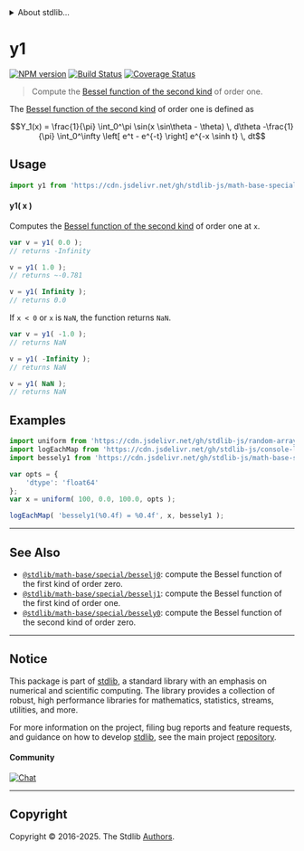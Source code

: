 <!--

@license Apache-2.0

Copyright (c) 2018 The Stdlib Authors.

Licensed under the Apache License, Version 2.0 (the "License");
you may not use this file except in compliance with the License.
You may obtain a copy of the License at

   http://www.apache.org/licenses/LICENSE-2.0

Unless required by applicable law or agreed to in writing, software
distributed under the License is distributed on an "AS IS" BASIS,
WITHOUT WARRANTIES OR CONDITIONS OF ANY KIND, either express or implied.
See the License for the specific language governing permissions and
limitations under the License.

-->


<details>
  <summary>
    About stdlib...
  </summary>
  <p>We believe in a future in which the web is a preferred environment for numerical computation. To help realize this future, we've built stdlib. stdlib is a standard library, with an emphasis on numerical and scientific computation, written in JavaScript (and C) for execution in browsers and in Node.js.</p>
  <p>The library is fully decomposable, being architected in such a way that you can swap out and mix and match APIs and functionality to cater to your exact preferences and use cases.</p>
  <p>When you use stdlib, you can be absolutely certain that you are using the most thorough, rigorous, well-written, studied, documented, tested, measured, and high-quality code out there.</p>
  <p>To join us in bringing numerical computing to the web, get started by checking us out on <a href="https://github.com/stdlib-js/stdlib">GitHub</a>, and please consider <a href="https://opencollective.com/stdlib">financially supporting stdlib</a>. We greatly appreciate your continued support!</p>
</details>

# y1

[![NPM version][npm-image]][npm-url] [![Build Status][test-image]][test-url] [![Coverage Status][coverage-image]][coverage-url] <!-- [![dependencies][dependencies-image]][dependencies-url] -->

> Compute the [Bessel function of the second kind][bessel-second-kind] of order one.

<section class="intro">

The [Bessel function of the second kind][bessel-second-kind] of order one is defined as

<!-- <equation class="equation" label="eq:bessel_second_kind_order_one" align="center" raw="Y_1(x) = \frac{1}{\pi} \int_0^\pi \sin(x \sin\theta - \theta) \, d\theta -\frac{1}{\pi} \int_0^\infty  \left[ e^t - e^{-t} \right]  e^{-x \sinh t} \, dt" alt="Bessel function of the second kind of order one"> -->

```math
Y_1(x) = \frac{1}{\pi} \int_0^\pi \sin(x \sin\theta - \theta) \, d\theta -\frac{1}{\pi} \int_0^\infty  \left[ e^t - e^{-t} \right]  e^{-x \sinh t} \, dt
```

<!-- <div class="equation" align="center" data-raw-text="Y_1(x) = \frac{1}{\pi} \int_0^\pi \sin(x \sin\theta - \theta) \, d\theta -\frac{1}{\pi} \int_0^\infty  \left[ e^t - e^{-t} \right]  e^{-x \sinh t} \, dt" data-equation="eq:bessel_second_kind_order_one">
    <img src="https://cdn.jsdelivr.net/gh/stdlib-js/stdlib@591cf9d5c3a0cd3c1ceec961e5c49d73a68374cb/lib/node_modules/@stdlib/math/base/special/bessely1/docs/img/equation_bessel_second_kind_order_one.svg" alt="Bessel function of the second kind of order one">
    <br>
</div> -->

<!-- </equation> -->

</section>

<!-- ./intro -->



<section class="usage">

## Usage

```javascript
import y1 from 'https://cdn.jsdelivr.net/gh/stdlib-js/math-base-special-bessely1@deno/mod.js';
```

#### y1( x )

Computes the [Bessel function of the second kind][bessel-second-kind] of order one at `x`.

```javascript
var v = y1( 0.0 );
// returns -Infinity

v = y1( 1.0 );
// returns ~-0.781

v = y1( Infinity );
// returns 0.0
```

If `x < 0` or `x` is `NaN`, the function returns `NaN`.

```javascript
var v = y1( -1.0 );
// returns NaN

v = y1( -Infinity );
// returns NaN

v = y1( NaN );
// returns NaN

```

</section>

<!-- /.usage -->

<section class="examples">

## Examples

<!-- eslint no-undef: "error" -->

```javascript
import uniform from 'https://cdn.jsdelivr.net/gh/stdlib-js/random-array-uniform@deno/mod.js';
import logEachMap from 'https://cdn.jsdelivr.net/gh/stdlib-js/console-log-each-map@deno/mod.js';
import bessely1 from 'https://cdn.jsdelivr.net/gh/stdlib-js/math-base-special-bessely1@deno/mod.js';

var opts = {
    'dtype': 'float64'
};
var x = uniform( 100, 0.0, 100.0, opts );

logEachMap( 'bessely1(%0.4f) = %0.4f', x, bessely1 );
```

</section>

<!-- /.examples -->

<!-- C interface documentation. -->



<!-- Section for related `stdlib` packages. Do not manually edit this section, as it is automatically populated. -->

<section class="related">

* * *

## See Also

-   <span class="package-name">[`@stdlib/math-base/special/besselj0`][@stdlib/math/base/special/besselj0]</span><span class="delimiter">: </span><span class="description">compute the Bessel function of the first kind of order zero.</span>
-   <span class="package-name">[`@stdlib/math-base/special/besselj1`][@stdlib/math/base/special/besselj1]</span><span class="delimiter">: </span><span class="description">compute the Bessel function of the first kind of order one.</span>
-   <span class="package-name">[`@stdlib/math-base/special/bessely0`][@stdlib/math/base/special/bessely0]</span><span class="delimiter">: </span><span class="description">compute the Bessel function of the second kind of order zero.</span>

</section>

<!-- /.related -->

<!-- Section for all links. Make sure to keep an empty line after the `section` element and another before the `/section` close. -->


<section class="main-repo" >

* * *

## Notice

This package is part of [stdlib][stdlib], a standard library with an emphasis on numerical and scientific computing. The library provides a collection of robust, high performance libraries for mathematics, statistics, streams, utilities, and more.

For more information on the project, filing bug reports and feature requests, and guidance on how to develop [stdlib][stdlib], see the main project [repository][stdlib].

#### Community

[![Chat][chat-image]][chat-url]

---

## Copyright

Copyright &copy; 2016-2025. The Stdlib [Authors][stdlib-authors].

</section>

<!-- /.stdlib -->

<!-- Section for all links. Make sure to keep an empty line after the `section` element and another before the `/section` close. -->

<section class="links">

[npm-image]: http://img.shields.io/npm/v/@stdlib/math-base-special-bessely1.svg
[npm-url]: https://npmjs.org/package/@stdlib/math-base-special-bessely1

[test-image]: https://github.com/stdlib-js/math-base-special-bessely1/actions/workflows/test.yml/badge.svg?branch=main
[test-url]: https://github.com/stdlib-js/math-base-special-bessely1/actions/workflows/test.yml?query=branch:main

[coverage-image]: https://img.shields.io/codecov/c/github/stdlib-js/math-base-special-bessely1/main.svg
[coverage-url]: https://codecov.io/github/stdlib-js/math-base-special-bessely1?branch=main

<!--

[dependencies-image]: https://img.shields.io/david/stdlib-js/math-base-special-bessely1.svg
[dependencies-url]: https://david-dm.org/stdlib-js/math-base-special-bessely1/main

-->

[chat-image]: https://img.shields.io/gitter/room/stdlib-js/stdlib.svg
[chat-url]: https://app.gitter.im/#/room/#stdlib-js_stdlib:gitter.im

[stdlib]: https://github.com/stdlib-js/stdlib

[stdlib-authors]: https://github.com/stdlib-js/stdlib/graphs/contributors

[umd]: https://github.com/umdjs/umd
[es-module]: https://developer.mozilla.org/en-US/docs/Web/JavaScript/Guide/Modules

[deno-url]: https://github.com/stdlib-js/math-base-special-bessely1/tree/deno
[deno-readme]: https://github.com/stdlib-js/math-base-special-bessely1/blob/deno/README.md
[umd-url]: https://github.com/stdlib-js/math-base-special-bessely1/tree/umd
[umd-readme]: https://github.com/stdlib-js/math-base-special-bessely1/blob/umd/README.md
[esm-url]: https://github.com/stdlib-js/math-base-special-bessely1/tree/esm
[esm-readme]: https://github.com/stdlib-js/math-base-special-bessely1/blob/esm/README.md
[branches-url]: https://github.com/stdlib-js/math-base-special-bessely1/blob/main/branches.md

[bessel-second-kind]: https://en.wikipedia.org/wiki/Bessel_function#Bessel_functions_of_the_second_kind:_Y.CE.B1

<!-- <related-links> -->

[@stdlib/math/base/special/besselj0]: https://github.com/stdlib-js/math-base-special-besselj0/tree/deno

[@stdlib/math/base/special/besselj1]: https://github.com/stdlib-js/math-base-special-besselj1/tree/deno

[@stdlib/math/base/special/bessely0]: https://github.com/stdlib-js/math-base-special-bessely0/tree/deno

<!-- </related-links> -->

</section>

<!-- /.links -->
